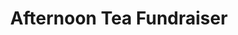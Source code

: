 ---
layout: project
title: "Afternoon Tea Fundraiser"
permalink: "/projects/2019/afternoon-tea/"
projectyear: "2019"
categories: [project,current]
description: >
  One Equall Musick presents its second annual Afternoon Tea Fundraiser! This event includes a tea service featuring home-made desserts and other light refreshments, and a musical program highlighting the various exciting collaborations OEM has enjoyed over the years - from Medieval and Baroque music to contemporary and Sephardic repertoire. There will also be a raffle and a silent auction. Proceeds from this event will be used to offset costs for our exciting spring project, "Le rossignol d'est en ouest" in collaboration with Middle-Eastern singer Lamia Yared, on April 25.
lead:
performances:
  - title: "Afternoon Tea Fundraiser"
    subtitle: 
    date: "November 10, 2019"
    time: "3pm"
    venue: "Location TBA"
    address: 
    ticketsurl: "https://oemafternoontea.bpt.me"
    facebookurl: "https://www.facebook.com/events/765968567190736"
    posterimage: "2019/oem_group_2017.jpg"
---